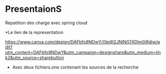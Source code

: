 # PresentaionS
Repatition des charge avec spring cloud 


*Le lien de la representation

https://www.canva.com/design/DAFbfo9NDwY/0tp9I2JNING1XDlm0iRdiw/edit?utm_content=DAFbfo9NDwY&utm_campaign=designshare&utm_medium=link2&utm_source=sharebutton


* Avec deux fichiers.one contenant les sources de la recherche   
